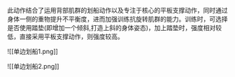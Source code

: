 此动作结合了运用背部肌群的划船动作以及专注于核心的平板支撑动作，同时通过身体一侧的重物提升不平衡度，进而加强训练抗旋转肌群的能力。训练时，可选择是否使用踏垫(即增加一个倾斜,打造上斜的身体姿态)，加上踏垫时，强度相对较低，直接采用平板支撑动作，则强度较高。

![[单边划船1.png]]

![[单边划船2.png]]